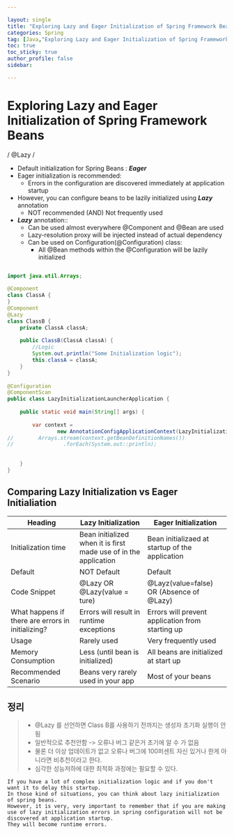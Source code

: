 ```yaml
---

layout: single
title: "Exploring Lazy and Eager Initialization of Spring Framework Beans"
categories: Spring
tag: [Java,"Exploring Lazy and Eager Initialization of Spring Framework Beans"]
toc: true
toc_sticky: true
author_profile: false
sidebar:

---
```

# Exploring Lazy and Eager Initialization of Spring Framework Beans 
/ @Lazy /


- Default initialization for Spring Beans : ***Eager***
- Eager initialization is recommended:
	- Errors in the configuration are discovered immediately at application startup
- However, you can configure beans to be lazily initialized using ***Lazy*** annotation
	- NOT recommended (AND) Not frequently used
- ***Lazy*** annotation::
	- Can be used almost everywhere @Component and @Bean are used
	- Lazy-resolution proxy will be injected instead of actual dependency
	- Can be used on Configuration(@Configuration) class:
		- All @Bean methods within the @Configuration will be lazily initialized 

```java

import java.util.Arrays;  
  
@Component  
class ClassA {  
}  
@Component  
@Lazy  
class ClassB {  
    private ClassA classA;  
  
    public ClassB(ClassA classA) {  
        //Logic  
        System.out.println("Some Initialization logic");  
        this.classA = classA;  
    }  
}  
  
@Configuration  
@ComponentScan  
public class LazyInitializationLauncherApplication {  
  
    public static void main(String[] args) {  
  
        var context =  
                new AnnotationConfigApplicationContext(LazyInitializationLauncherApplication.class);  
//        Arrays.stream(context.getBeanDefinitionNames())  
//                .forEach(System.out::println);  
  
  
    }  
}
```


## Comparing Lazy Initialization vs Eager Initialiation

| Heading                                           | Lazy Initialization                                              | Eager Initialization                             |
| ------------------------------------------------- | ---------------------------------------------------------------- | ------------------------------------------------ |
| Initialization time                               | Bean initialized when it is first made use of in the application | Bean initializaed at startup of the application  |
| Default                                           | NOT Default                                                      | Default                                          |
| Code Snippet                                      | @Lazy OR @Lazy(value = ture)                                     | @Layz(value=false) OR (Absence of @Lazy)         |
| What happens if there are errors in initializing? | Errors will result in runtime exceptions                         | Errors will prevent application from starting up |
| Usage                                             | Rarely used                                                      | Very frequently used                             |
| Memory Consumption                                | Less (until bean is initialized)                                 | All beans are initialized at start up            |
| Recommended Scenario                              | Beans very rarely used in your app                               | Most of your beans                                                 |



## 정리

>- @Lazy 를 선언하면 Class B를 사용하기 전까지는 생성자 초기화 실행이 안됨
>- 일반적으로 추천안함 -> 오류나 버그 같은거 초기에 알 수 가 없음
>- 물론 더 이상 업데이트가 없고 오류나 버그에 100퍼센트 자신 있거나 한게 아니라면 비추천이라고 한다.
>- 심각한 성능저하에 대한 최적화 과정에는 필요할 수 있다.

`If you have a lot of complex initialization logic and if you don't want it to delay this startup.` <br> 
`In those kind of situations, you can think about lazy initialization of spring beans.`<br> 
`However, it is very, very important to remember that if you are making use of lazy initialization errors in spring configuration will not be discovered at application startup. ` <br>
`They will become runtime errors.`
